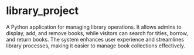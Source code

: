 # library_project
A Python application for managing library operations. It allows admins to display, add, and remove books, while visitors can search for titles, borrow, and return books. The system enhances user experience and streamlines library processes, making it easier to manage book collections effectively.
